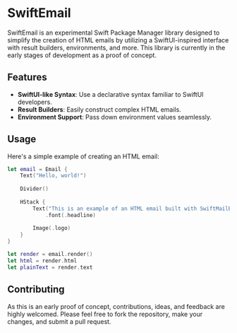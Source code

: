 # SwiftEmail

SwiftEmail is an experimental Swift Package Manager library designed to simplify the creation of HTML emails by utilizing a SwiftUI-inspired interface with result builders, environments, and more. This library is currently in the early stages of development as a proof of concept.

## Features

- **SwiftUI-like Syntax**: Use a declarative syntax familiar to SwiftUI developers.
- **Result Builders**: Easily construct complex HTML emails.
- **Environment Support**: Pass down environment values seamlessly.

## Usage

Here's a simple example of creating an HTML email:

```swift
let email = Email {
    Text("Hello, world!")
    
    Divider()
    
    HStack {
        Text("This is an example of an HTML email built with SwiftMailBuilder.")
            .font(.headline)
            
        Image(.logo)
    }
}

let render = email.render()
let html = render.html
let plainText = render.text
```

## Contributing

As this is an early proof of concept, contributions, ideas, and feedback are highly welcomed. Please feel free to fork the repository, make your changes, and submit a pull request.

